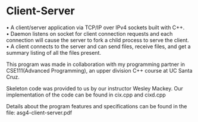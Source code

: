 # Client-Server
• A client/server application via TCP/IP over IPv4 sockets built with C++.</br>
• Daemon listens on socket for client connection requests and each connection will cause the server to fork a child process to serve the client.</br>
• A client connects to the server and can send files, receive files, and get a summary listing of all the files present.

This program was made in collaboration with my programming partner in 
CSE111(Advanced Programming), an upper division C++ course at UC Santa Cruz.

Skeleton code was provided to us by our instructor Wesley Mackey. 
Our implementation of the code can be found in cix.cpp and cixd.cpp

Details about the program features and specifications can be found in the file: 
asg4-client-server.pdf
